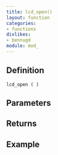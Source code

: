 ```yaml
---
title: lcd_open()
layout: function
categories:
- functions
divlikes:
- bennugd
module: mod_
---
```


## Definition

    lcd_open ( )

## Parameters

## Returns

## Example
